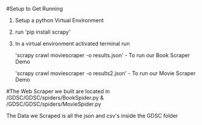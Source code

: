 #Setup to Get Running
1. Setup a python Virtual Environment
2. run 'pip install scrapy'

4. In a virtual environment activated terminal run

   'scrapy crawl moviescraper -o results.json' - To run our Book Scraper Demo
   
   'scrapy crawl moviescraper -o results2.json' - To run our Movie Scraper Demo

#The Web Scraper we built are located in
/GDSC/GDSC/spiders/BookSpider.py & /GDSC/GDSC/spiders/MovieSpider.py

The Data we Scraped is all the json and csv's inside the GDSC folder
